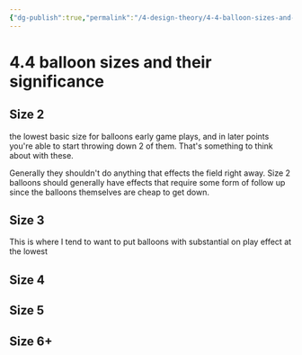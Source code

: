 ```yaml
---
{"dg-publish":true,"permalink":"/4-design-theory/4-4-balloon-sizes-and-their-significant/"}
---
```


# 4.4 balloon sizes and their significance 

## Size 2
the lowest basic size for balloons
early game plays, and in later points you're able to start throwing down 2 of them. That's something to think about with these.

Generally they shouldn't do anything that effects the field right away. Size 2 balloons should generally have effects that require some form of follow up since the balloons themselves are cheap to get down.

## Size 3
This is where I tend to want to put balloons with substantial on play effect at the lowest 

## Size 4

## Size 5

## Size 6+